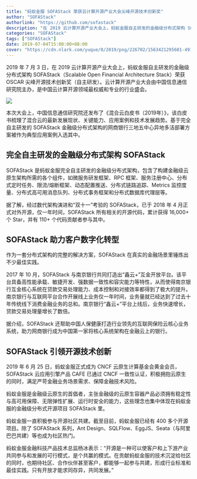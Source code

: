 ```yaml
---
title: "蚂蚁金服 SOFAStack 荣获云计算开源产业大会尖峰开源技术创新奖"
author: "SOFAStack"
authorlink: "https://github.com/sofastack"
description: "在 2019 云计算开源产业大会上，蚂蚁金服自主研发的金融级分布式架构 SOFAStack（Scalable Open Financial Architecture Stack）荣获 OSCAR 尖峰开源技术创新奖（自主研发）。"
categories: "SOFAStack"
tags: ["SOFAStack"]
date: 2019-07-04T15:00:00+08:00
cover: "https://cdn.nlark.com/yuque/0/2019/png/226702/1563421295601-491bcdd9-9a10-489a-9472-d8fdefcc8505.png"
---
```


2019 年 7 月 3 日，在 2019 云计算开源产业大会上，蚂蚁金服自主研发的金融级分布式架构 SOFAStack（Scalable Open Financial Architecture Stack）荣获 OSCAR 尖峰开源技术创新奖（自主研发）。云计算开源产业大会由中国信息通信研究院主办，是中国云计算开源领域最权威和专业的行业盛会。

![](https://cdn.nlark.com/yuque/0/2019/jpeg/226702/1562233842014-a43a6715-ec28-4b22-b120-15ac1fa3398d.jpeg)

本次大会上，中国信息通信研究院还发布了《混合云白皮书（2019年）》，该白皮书梳理了混合云的最新发展现状、关键能力、应用案例和技术发展趋势。基于完全自主研发的 SOFAStack 金融级分布式架构的网商银行三地五中心异地多活部署方案被作为典型应用案例入选其中。

## 完全自主研发的金融级分布式架构 SOFAStack

SOFAStack 是蚂蚁金服完全自主研发的金融级分布式架构，包含了构建金融级云原生架构所需的各个组件，如微服务研发框架、RPC 框架、服务注册中心、分布式定时任务、限流/熔断框架、动态配置推送、分布式链路追踪、Metrics 监控度量、分布式高可用消息队列、分布式事务框架和分布式数据库代理层等。

据了解，经过数代架构演进和“双十一”考验的 SOFAStack，已于 2018 年 4 月正式对外开源，仅一年时间，SOFAStack 所有相关的开源代码，累计获得 16,000+ 个 Star，并有 110+ 个代码贡献者参与其中。

## SOFAStack 助力客户数字化转型

作为一套分布式架构的完整的解决方案，SOFAStack 在真实的金融场景里锤炼出不少最佳实践。

2017 年 10 月，SOFAStack 与南京银行共同打造出“鑫云+”互金开放平台。该平台具备高性能承载、敏捷开发、强数据一致性和容灾能力等特性，从而使得南京银行互金核心系统在贷款交易处理能力、成本控制和对接效率都得到了极大的提升。南京银行与互联网平台合作开展线上业务仅一年时间，业务量就已经达到了过去十年传统线下消费金融业务的总和。南京银行“鑫云+”平台上线后，业务快速增长，贷款交易处理量增长了数倍。

据介绍，SOFAStack 还帮助中国人保健康打造行业领先的互联网保险云核心业务系统，助力网商银行成为中国第一家将核心系统架构在金融云上的银行。

## SOFAStack 引领开源技术创新

2019 年 6 月 25 日，蚂蚁金服正式成为 CNCF 云原生计算基金会黄金会员，SOFAStack 云应用引擎产品 CAFE 已通过 CNCF 一致性认证，积极拥抱云原生的同时，满足严苛金融业务场景需求、保障金融技术风险。

蚂蚁金服是金融级云原生的首倡者，主张金融级的云原生容器产品必须拥有稳定性与高可用保障、无限弹性扩展、运行时安全的能力，这些理念也集中体现在蚂蚁金服的金融级分布式开源项目 SOFAStack 里。

蚂蚁金服一直积极参与开源社区共建。截至目前，蚂蚁金服已经有 400 多个开源项目。除了 SOFAStack 系列，Ant Design、SQLFlow、EggJS、Seata（与阿里巴巴共建）等也成为社区热门。

蚂蚁金服金融科技产品技术总监杨冰表示：“开源是一种可以使客户和上下游产业共同参与和发展的可行模式，是个共赢的模式。在贡献蚂蚁金服的技术沉淀给社区的同时，也期待社区、合作伙伴甚至客户，都能够一起参与共建，形成行业标准和最佳实践。只有开放才能求同存异，共同发展。”
